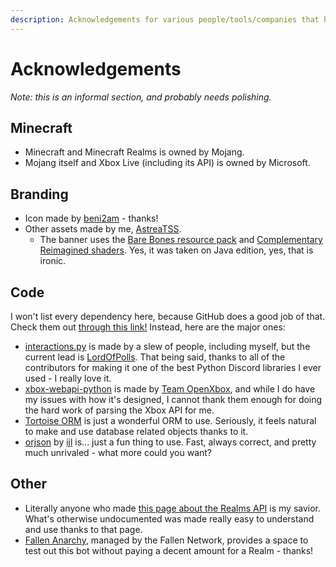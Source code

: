 ```yaml
---
description: Acknowledgements for various people/tools/companies that helped make the Realms Playerlist Bot possible.
---
```


# Acknowledgements

*Note: this is an informal section, and probably needs polishing.*

## Minecraft
- Minecraft and Minecraft Realms is owned by Mojang.
- Mojang itself and Xbox Live (including its API) is owned by Microsoft.

## Branding
- Icon made by [beni2am](https://www.beni2am.space) - thanks!
- Other assets made by me, [AstreaTSS](https://astrea.cc/).
  - The banner uses the [Bare Bones resource pack](https://www.curseforge.com/minecraft/texture-packs/bb) and [Complementary Reimagined shaders](https://www.complementary.dev/reimagined/). Yes, it was taken on Java edition, yes, that is ironic.

## Code

I won't list every dependency here, because GitHub does a good job of that. Check them out [through this link!](https://github.com/AstreaTSS/RealmsPlayerlistBot/network/dependencies) Instead, here are the major ones:

- [interactions.py](https://github.com/interactions-py/interactions.py) is made by a slew of people, including myself, but the current lead is [LordOfPolls](https://github.com/LordOfPolls). That being said, thanks to all of the contributors for making it one of the best Python Discord libraries I ever used - I really love it.
- [xbox-webapi-python](https://github.com/OpenXbox/xbox-webapi-python) is made by [Team OpenXbox](https://github.com/OpenXbox), and while I do have my issues with how it's designed, I cannot thank them enough for doing the hard work of parsing the Xbox API for me.
- [Tortoise ORM](https://github.com/tortoise/tortoise-orm) is just a wonderful ORM to use. Seriously, it feels natural to make and use database related objects thanks to it.
- [orjson](https://github.com/ijl/orjson) by [ijl](https://github.com/ijl) is... just a fun thing to use. Fast, always correct, and pretty much unrivaled - what more could you want?

## Other
- Literally anyone who made [this page about the Realms API](https://wiki.vg/Bedrock_Realms) is my savior. What's otherwise undocumented was made really easy to understand and use thanks to that page.
- [Fallen Anarchy](https://discord.gg/VBnZ6gk6zt), managed by the Fallen Network, provides a space to test out this bot without paying a decent amount for a Realm - thanks!